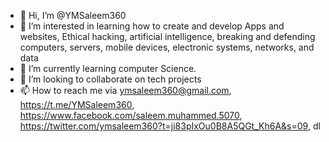 - 👋 Hi, I’m @YMSaleem360
- 👀 I’m interested in learning how to create and develop
Apps and websites,
Ethical hacking,
 artificial intelligence,
 breaking and defending computers, servers, mobile devices, electronic systems, networks, and data
- 🌱 I’m currently learning computer Science.
- 💞️ I’m looking to collaborate on tech projects 
- 📫 How to reach me via ymsaleem360@gmail.com,
https://t.me/YMSaleem360,
https://www.facebook.com/saleem.muhammed.5070,
https://twitter.com/ymsaleem360?t=ji83pIxOu0B8A5QGt_Kh6A&s=09,
dl<!---
YMSaleem360/YMSaleem360 is a ✨ special ✨ repository because its `README.md` (this file) appears on your GitHub profile.
You can click the Preview link to take a look at your changes.
--->
